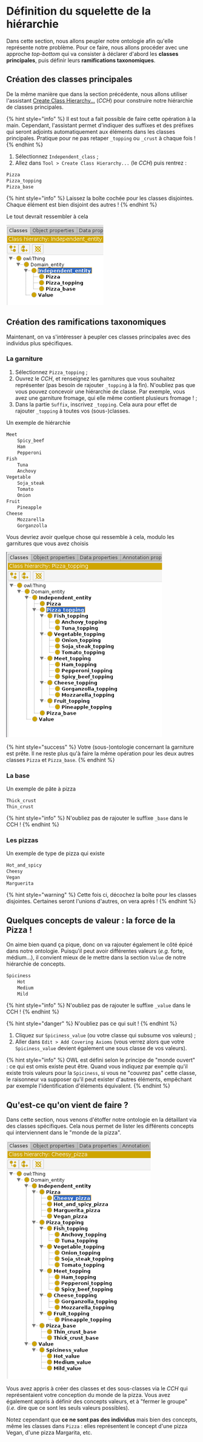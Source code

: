 # Définition du squelette de la hiérarchie

Dans cette section, nous allons peupler notre ontologie afin qu'elle représente notre problème. Pour ce faire, nous allons procéder avec une approche *top-bottom* qui va consister à déclarer d'abord les **classes principales**, puis définir leurs **ramifications taxonomiques**.

## Création des classes principales

De la même manière que dans la section précédente, nous allons utiliser l'assistant [Create Class Hierarchy...](step2.md/#definir-la-hierarchie-haute-par-default) (*CCH*) pour construire notre hiérarchie de classes principales.

{% hint style="info" %}
Il est tout a fait possible de faire cette opération à la main. Cependant, l'assistant permet d'indiquer des suffixes et des préfixes qui seront adjoints automatiquement aux éléments dans les classes principales. Pratique pour ne pas retaper `_topping` ou `_crust` à chaque fois !
{% endhint %}

1. Sélectionnez `Independent_class` ;
2. Allez dans `Tool > Create Class Hierarchy...` (le *CCH*) puis rentrez :
```
Pizza
Pizza_topping
Pizza_base
```
{% hint style="info" %}
Laissez la boîte cochée pour les classes disjointes. Chaque élément est bien disjoint des autres !
{% endhint %}

Le tout devrait ressembler à cela

![Classes principales](assets/top_class_hierarchy.png)

## Création des ramifications taxonomiques

Maintenant, on va s'intéresser à peupler ces classes principales avec des individus plus spécifiques.

### La garniture

1. Sélectionnez `Pizza_topping` ;
2. Ouvrez le *CCH*, et renseignez les garnitures que vous souhaitez représenter (pas besoin de rajouter `_topping` à la fin). N'oubliez pas que vous pouvez concevoir une hiérarchie de classe. Par exemple, vous avez une garniture fromage, qui elle même contient plusieurs fromage ! ;
3. Dans la partie `Suffix`, inscrivez `_topping`. Cela aura pour effet de rajouter `_topping` à toutes vos (sous-)classes.

Un exemple de hiérarchie

```
Meet
    Spicy_beef
    Ham
    Pepperoni
Fish
    Tuna
    Anchovy
Vegetable
    Soja_steak
    Tomato
    Onion
Fruit
    Pineapple
Cheese
    Mozzarella
    Gorganzolla
```

Vous devriez avoir quelque chose qui ressemble à cela, modulo les garnitures que vous avez choisis

![Les différentes garnitures d'une pizza](assets/topping_taxonomy.png)

{% hint style="success" %}
Votre (sous-)ontologie concernant la garniture est prête. Il ne reste plus qu'à faire la même opération pour les deux autres classes `Pizza` et `Pizza_base`.
{% endhint %}

### La base

Un exemple de pâte à pizza

```
Thick_crust
Thin_crust
```

{% hint style="info" %}
N'oubliez pas de rajouter le suffixe `_base` dans le CCH !
{% endhint %}

### Les pizzas

Un exemple de type de pizza qui existe

```
Hot_and_spicy
Cheesy
Vegan
Marguerita
```
{% hint style="warning" %}
Cette fois ci, décochez la boîte pour les classes disjointes. Certaines seront l'unions d'autres, on vera après !
{% endhint %}

## Quelques concepts de valeur : la force de la Pizza !

On aime bien quand ça pique, donc on va rajouter également le côté épicé dans notre ontologie. Puisqu'il peut avoir différentes valeurs (*e.g.* forte, médium...), il convient mieux de le mettre dans la section `Value` de notre hiérarchie de concepts.

```
Spiciness
    Hot
    Medium
    Mild
```

{% hint style="info" %}
N'oubliez pas de rajouter le suffixe `_value` dans le CCH !
{% endhint %}

{% hint style="danger" %}
N'oubliez pas ce qui suit !
{% endhint %}

1. Cliquez sur `Spiciness_value` (ou votre classe qui subsume vos valeurs) ;
2. Aller dans `Edit > Add Covering Axioms` (vous verrez alors que votre `Spiciness_value` devient également une sous classe de vos valeurs).

{% hint style="info" %}
OWL est défini selon le principe de "monde ouvert" : ce qui est omis existe peut être. Quand vous indiquez par exemple qu'il existe trois valeurs pour la `Spiciness`, si vous ne "couvrez pas" cette classe, le raisonneur va supposer qu'il peut exister d'autres éléments, empêchant par exemple l'identification d'éléments équivalent.
{% endhint %}

## Qu'est-ce qu'on vient de faire ?

Dans cette section, nous venons d'étoffer notre ontologie en la détaillant via des classes spécifiques. Cela nous permet de lister les différents concepts qui interviennent dans le "monde de la pizza".

![Le résultat de votre travail, à deux trois carottes près.](assets/all_taxonomy.png)

Vous avez appris à créer des classes et des sous-classes via le *CCH* qui représentaient votre conception du monde de la pizza. Vous avez également appris à définir des concepts valeurs, et à "fermer le groupe" (*i.e.* dire que ce sont les seuls valeurs possibles).

Notez cependant que **ce ne sont pas des individus** mais bien des concepts, même les classes dans `Pizza` : elles représentent le concept d'une pizza Vegan, d'une pizza Margarita, etc.